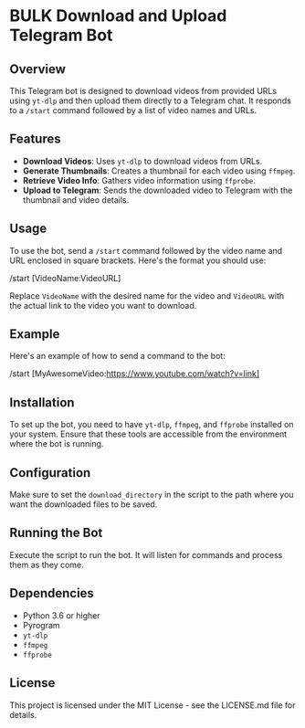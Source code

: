 # BULK Download and Upload Telegram Bot

## Overview
This Telegram bot is designed to download videos from provided URLs using `yt-dlp` and then upload them directly to a Telegram chat. It responds to a `/start` command followed by a list of video names and URLs.

## Features
- **Download Videos**: Uses `yt-dlp` to download videos from URLs.
- **Generate Thumbnails**: Creates a thumbnail for each video using `ffmpeg`.
- **Retrieve Video Info**: Gathers video information using `ffprobe`.
- **Upload to Telegram**: Sends the downloaded video to Telegram with the thumbnail and video details.

## Usage
To use the bot, send a `/start` command followed by the video name and URL enclosed in square brackets. Here's the format you should use:

/start [VideoName:VideoURL]


Replace `VideoName` with the desired name for the video and `VideoURL` with the actual link to the video you want to download.

## Example
Here's an example of how to send a command to the bot:


/start [MyAwesomeVideo:https://www.youtube.com/watch?v=link]


## Installation
To set up the bot, you need to have `yt-dlp`, `ffmpeg`, and `ffprobe` installed on your system. Ensure that these tools are accessible from the environment where the bot is running.

## Configuration
Make sure to set the `download_directory` in the script to the path where you want the downloaded files to be saved.

## Running the Bot
Execute the script to run the bot. It will listen for commands and process them as they come.

## Dependencies
- Python 3.6 or higher
- Pyrogram
- `yt-dlp`
- `ffmpeg`
- `ffprobe`

## License
This project is licensed under the MIT License - see the LICENSE.md file for details.


